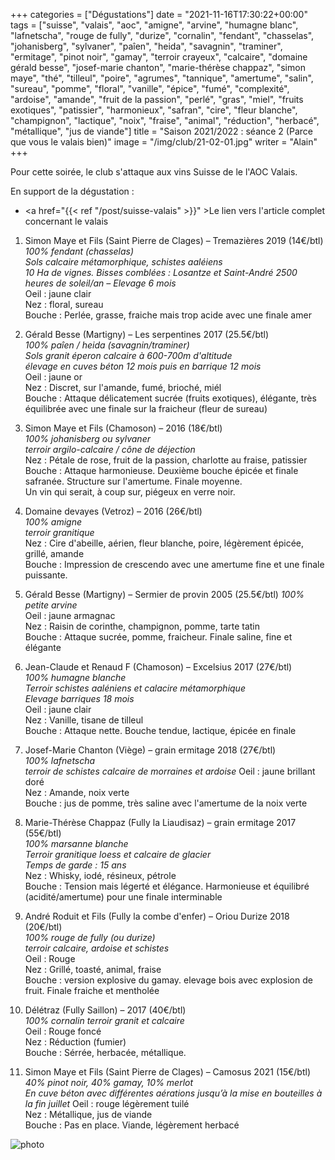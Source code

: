 +++
categories = ["Dégustations"]
date = "2021-11-16T17:30:22+00:00"
tags = ["suisse", "valais", "aoc", "amigne", "arvine", "humagne blanc", "lafnetscha", "rouge de fully", "durize", "cornalin", "fendant", "chasselas", "johanisberg", "sylvaner", "paîen", "heida", "savagnin", "traminer", "ermitage", "pinot noir", "gamay", "terroir crayeux", "calcaire", "domaine gérald besse", "josef-marie chanton", "marie-thérèse chappaz", "simon maye", "thé", "tilleul", "poire", "agrumes", "tannique", "amertume", "salin", "sureau", "pomme", "floral", "vanille", "épice", "fumé", "complexité", "ardoise", "amande", "fruit de la passion", "perlé", "gras", "miel", "fruits exotiques", "patissier", "harmonieux", "safran", "cire", "fleur blanche", "champignon", "lactique", "noix", "fraise", "animal", "réduction", "herbacé", "métallique", "jus de viande"] 
title = "Saison 2021/2022 : séance 2 (Parce que vous le valais bien)"
image = "/img/club/21-02-01.jpg"
writer = "Alain"
+++

Pour cette soirée, le club s'attaque aux vins Suisse de le l'AOC Valais.

En support de la dégustation :  
* <a href="{{< ref "/post/suisse-valais" >}}" >Le lien vers l'article complet concernant le valais</a>

1. Simon Maye et Fils (Saint Pierre de Clages) – Tremazières 2019 (14€/btl) 
_100% fendant (chasselas)_  
_Sols calcaire métamorphique, schistes aaléiens_  
_10 Ha de vignes. Bisses comblées : Losantze et Saint-André 2500 heures de soleil/an  – Elevage 6 mois_  
Oeil : jaune clair  
Nez : floral, sureau  
Bouche : Perlée, grasse, fraiche mais trop acide avec une finale amer

2. Gérald Besse (Martigny) – Les serpentines 2017 (25.5€/btl)  
_100% paîen / heida (savagnin/traminer)_  
_Sols granit éperon calcaire à 600-700m d'altitude_  
_élevage en cuves béton 12 mois puis en barrique 12 mois_  
Oeil : jaune or  
Nez : Discret, sur l'amande, fumé, brioché, miél  
Bouche : Attaque délicatement sucrée (fruits exotiques), élégante, très équilibrée avec une finale sur la fraicheur (fleur de sureau)

3. Simon Maye et Fils (Chamoson) – 2016 (18€/btl) <i class="fa fa-plus-circle"></i>  
_100% johanisberg ou sylvaner_  
_terroir argilo-calcaire / cône de déjection_  
Nez : Pétale de rose, fruit de la passion, charlotte au fraise, patissier  
Bouche : Attaque harmonieuse. Deuxième bouche épicée et finale safranée. Structure sur l'amertume. Finale moyenne.  
Un vin qui serait, à coup sur, piégeux en verre noir.

4. Domaine devayes (Vetroz) – 2016 (26€/btl)  
_100% amigne_  
_terroir granitique_  
Nez : Cire d'abeille, aérien, fleur blanche, poire, légèrement épicée, grillé, amande  
Bouche : Impression de crescendo avec une amertume fine et une finale puissante.

5. Gérald Besse (Martigny) – Sermier de provin 2005 (25.5€/btl)
_100% petite arvine_  
Oeil : jaune armagnac  
Nez : Raisin de corinthe, champignon, pomme, tarte tatin  
Bouche : Attaque sucrée, pomme, fraicheur. Finale saline, fine et élégante

6. Jean-Claude et Renaud F (Chamoson) – Excelsius 2017 (27€/btl)  
_100% humagne blanche_  
_Terroir schistes aaléniens et calacire métamorphique_  
_Elevage barriques 18 mois_  
Oeil : jaune clair  
Nez : Vanille, tisane de tilleul  
Bouche : Attaque nette. Bouche tendue, lactique, épicée en finale

7. Josef-Marie Chanton (Viège) – grain ermitage 2018 (27€/btl)  
_100% lafnetscha_  
_terroir de schistes calcaire de morraines et ardoise_
Oeil : jaune brillant doré  
Nez : Amande, noix verte  
Bouche : jus de pomme, très saline avec l'amertume de la noix verte

8. Marie-Thérèse Chappaz (Fully la Liaudisaz) – grain ermitage 2017 (55€/btl) <i class="fa fa-plus-circle"></i>  
_100% marsanne blanche_  
_Terroir granitique loess et calcaire de glacier_  
_Temps de garde : 15 ans_  
Nez : Whisky, iodé, résineux, pétrole  
Bouche : Tension mais légerté et élégance. Harmonieuse et équilibré (acidité/amertume) pour une finale interminable

9. André Roduit et Fils (Fully la combe d'enfer) – Oriou Durize 2018 (20€/btl)  
_100% rouge de fully (ou durize)_  
_terroir calcaire, ardoise et schistes_  
Oeil : Rouge  
Nez : Grillé, toasté, animal, fraise  
Bouche : version explosive du gamay. elevage bois avec explosion de fruit. Finale fraiche et mentholée

10. Délétraz (Fully Saillon) – 2017 (40€/btl)  
_100% cornalin_
_terroir granit et calcaire_  
Oeil : Rouge foncé  
Nez : Réduction (fumier)  
Bouche : Sérrée, herbacée, métallique.

11. Simon Maye et Fils (Saint Pierre de Clages) – Camosus 2021 (15€/btl)
_40% pinot noir, 40% gamay, 10% merlot_  
_En cuve béton avec différentes aérations jusqu’à la mise en bouteilles à la fin juillet_
Oeil : rouge légèrement tuilé  
Nez : Métallique, jus de viande  
Bouche : Pas en place. Viande, légèrement herbacé

![photo][1]

[1]: /img/club/21-02-01.jpg